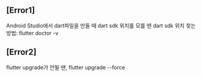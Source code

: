 ## [Error1]  
Android Studio에서 dart파일을 만들 때 dart sdk 위치를 모를 땐
dart sdk 위치 찾는 방법: flutter doctor -v

## [Error2] 
flutter upgrade가 안될 땐, flutter upgrade --force





